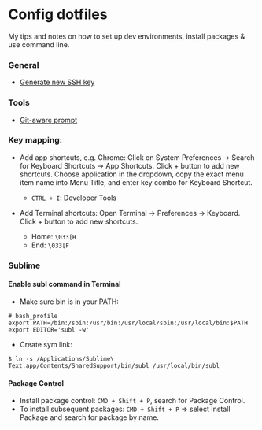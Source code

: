 # Config dotfiles

My tips and notes on how to set up dev environments, install packages &
use command line.

### General
- [Generate new SSH key](https://help.github.com/articles/generating-a-new-ssh-key-and-adding-it-to-the-ssh-agent/)

### Tools
- [Git-aware prompt](https://github.com/jimeh/git-aware-prompt)

### Key mapping:
- Add app shortcuts, e.g. Chrome: Click on System Preferences -> Search for Keyboard Shortcuts -> App Shortcuts. Click + button to add new shortcuts. Choose application in the dropdown, copy the exact menu item name into Menu Title, and enter key combo for Keyboard Shortcut.
  + `CTRL + I`: Developer Tools

- Add Terminal shortcuts: Open Terminal -> Preferences -> Keyboard. Click + button to add new shortcuts.
  + Home: `\033[H`   
  + End: `\033[F`   

### Sublime
#### Enable subl command in Terminal
- Make sure bin is in your PATH:
```
# bash_profile
export PATH=/bin:/sbin:/usr/bin:/usr/local/sbin:/usr/local/bin:$PATH
export EDITOR='subl -w'
```

- Create sym link:
```
$ ln -s /Applications/Sublime\ Text.app/Contents/SharedSupport/bin/subl /usr/local/bin/subl
```

#### Package Control
- Install package control: `CMD + Shift + P`, search for Package Control.
- To install subsequent packages: `CMD + Shift + P` => select Install Package and search for package by name.
